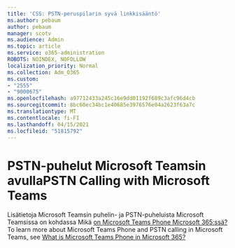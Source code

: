 ```yaml
---
title: 'CSS: PSTN-peruspilarin syvä linkkisääntö'
ms.author: pebaum
author: pebaum
manager: scotv
ms.audience: Admin
ms.topic: article
ms.service: o365-administration
ROBOTS: NOINDEX, NOFOLLOW
localization_priority: Normal
ms.collection: Adm_O365
ms.custom:
- "2555"
- "9000675"
ms.openlocfilehash: a97712433a245c16e9dd01192f689c3afc96d4cb
ms.sourcegitcommit: 8bc60ec34bc1e40685e3976576e04a2623f63a7c
ms.translationtype: MT
ms.contentlocale: fi-FI
ms.lasthandoff: 04/15/2021
ms.locfileid: "51815792"
---
```

# <a name="pstn-calling-with-microsoft-teams"></a><span data-ttu-id="b78b9-102">PSTN-puhelut Microsoft Teamsin avulla</span><span class="sxs-lookup"><span data-stu-id="b78b9-102">PSTN Calling with Microsoft Teams</span></span>

<span data-ttu-id="b78b9-103">Lisätietoja Microsoft Teamsin puhelin- ja PSTN-puheluista Microsoft Teamsissa on kohdassa Mikä [on Microsoft Teams Phone Microsoft 365:ssä?](https://docs.microsoft.com/microsoftteams/what-is-phone-system-in-office-365)</span><span class="sxs-lookup"><span data-stu-id="b78b9-103">To learn more about Microsoft Teams Phone and PSTN calling in Microsoft Teams, see [What is Microsoft Teams Phone in Microsoft 365?](https://docs.microsoft.com/microsoftteams/what-is-phone-system-in-office-365)</span></span>